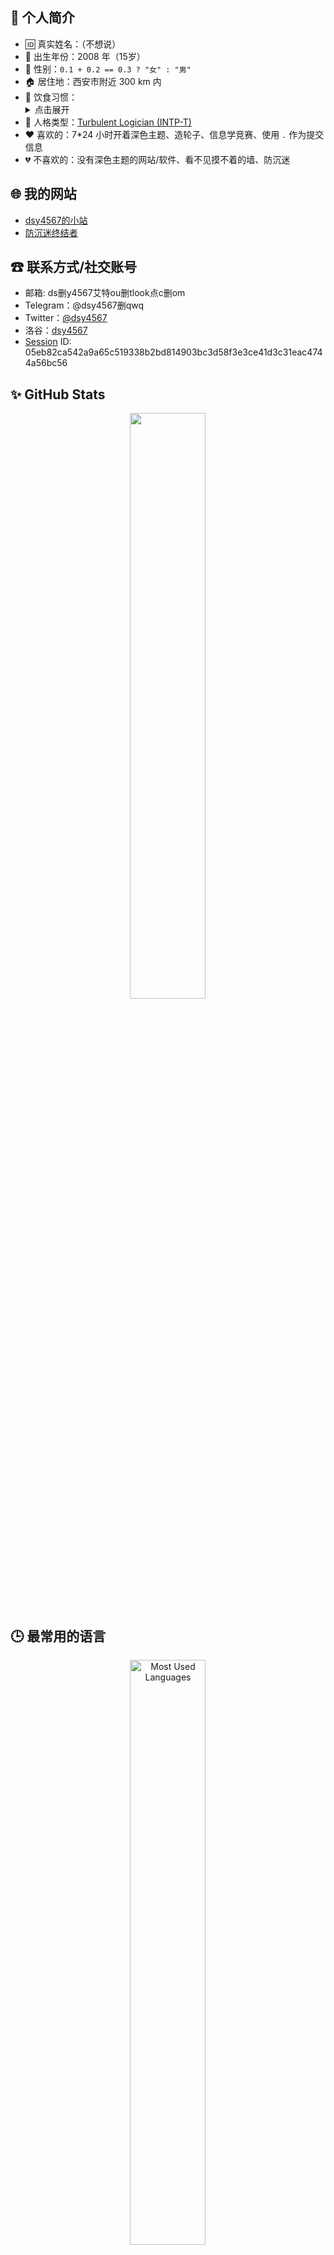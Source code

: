 ## 👋 个人简介

- 🆔 真实姓名：（不想说）
- 🍼 出生年份：2008 年（15岁）
- 🚻 性别：`0.1 + 0.2 == 0.3 ? "女" : "男"`
- 🏠 居住地：西安市附近 300 km 内
- 🍴 饮食习惯：
  <details>
      <summary>点击展开</summary>
      <ul>
          <li>偏重口味</li>
          <li><a href="https://zh.wikipedia.org/zh-cn/%E7%B4%A0%E9%A3%9F%E4%B8%BB%E7%BE%A9#%E7%A8%AE%E9%A1%9E%E3%83%BB%E5%9E%8B%E6%85%8B">蛋奶素主义 + 锅边素食主义</a></li>
          <li>不喜欢葱姜蒜和韭菜，洋葱不能太多</li>
          <li>喜欢菌类食物</li>
      </ul>
  </details>
- 🕺 人格类型：[Turbulent Logician (INTP-T)](https://www.16personalities.com/profiles/c55ee084cac53)
- ❤️ 喜欢的：7\*24 小时开着深色主题、造轮子、信息学竞赛、使用 `.` 作为提交信息
- 💔 不喜欢的：没有深色主题的网站/软件、看不见摸不着的墙、防沉迷

## 🌐 我的网站

- [dsy4567的小站](https://dsy4567.cf/)
- [防沉迷终结者](https://fcmsb250.github.io/)
 
## ☎ 联系方式/社交账号

- 邮箱: ds删y4567艾特ou删tlook点c删om
- Telegram：@dsy4567删qwq
- Twitter：[@dsy4567](https://twitter.com/dsy4567)
- 洛谷：[dsy4567](https://www.luogu.com.cn/user/776713)
- [Session](https://github.com/oxen-io/session-desktop) ID: 05eb82ca542a9a65c519338b2bd814903bc3d58f3e3ce41d3c31eac4744a56bc56

## ✨ GitHub Stats

<div align="center"><a href="https://github.com/dsy4567"><img alt="" width=49% src="https://github-readme-stats.vercel.app/api?username=dsy4567" /></a></div>

## 🕒 最常用的语言

<div align="center"><a href="https://github.com/dsy4567"><img alt="Most Used Languages" width=49% src="https://github-readme-stats.vercel.app/api/top-langs/?username=dsy4567&theme=default&layout=compact" /></a></div>

## 💪 洛谷贺题情况

<div align="center"><a href="https://www.luogu.com.cn/user/776713"><img alt="洛谷贺题情况" width=49% src="https://luogu-stats-card-swart.vercel.app/practice?id=776713&r=114514" /></a></div>

## 🌱 正在学习
- ![Python](https://img.shields.io/badge/-Python-blue?style=flat-square&logo=Python&logoColor=white)
- ![HTML](https://img.shields.io/badge/-HTML-red?style=flat-square&logo=html5&logoColor=white) ![CSS](https://img.shields.io/badge/-CSS-blue?style=flat-square&logo=css3&logoColor=white) ![JavaScript](https://img.shields.io/badge/-JavaScript-yellow?style=flat-square&logo=JavaScript&logoColor=white) ![TypeScript](https://img.shields.io/badge/-TypeScript-blue?style=flat-square&logo=TypeScript&logoColor=white)
- ![c⺿](https://img.shields.io/badge/-c%E8%89%B9-purple?style=flat-square&logo=cplusplus&logoColor=white)

## 🔧 开发环境
  - 2011 年买的老爷机
    - CPU: [![Intel® Pentium® Processor E5400](https://img.shields.io/badge/-E5400-blue?style=flat-square&logo=intel&logoColor=white)](https://ark.intel.com/content/www/us/en/ark/products/40478/intel-pentium-processor-e5400-2m-cache-2-70-ghz-800-mhz-fsb.html)-
    - 显卡: ![Intel(R) G41 Express Chipset](https://img.shields.io/badge/-G41%20Express%20Chipset-blue?style=flat-square&logo=intel&logoColor=white)
    - 硬盘: 固态 ![ShineDisk M667 120G](https://img.shields.io/badge/-ShineDisk%20M667%20120G-blue?style=flat-square&logo=shinedisk&logoColor=white), 机械 ![WD5000AAKS 08WWPA0 500GB](https://img.shields.io/badge/-WD5000AAKS%2008WWPA0%20500GB-blue?style=flat-square&logo=westerndigital&logoColor=white)
    - 内存: ![2\*2GB](https://img.shields.io/badge/-2*2GB-green?style=flat-square&logoColor=white)
  - 操作系统: [![Windows 10](https://img.shields.io/badge/-Windows_10-0078D6?style=flat-square&logo=windows&logoColor=white)](https://www.microsoft.com/zh-cn/software-download/windows10) [![Windows 11](https://img.shields.io/badge/-Windows_11-0078D6?style=flat-square&logo=windows11&logoColor=white)](https://www.microsoft.com/zh-cn/software-download/windows11) [![deepin](https://img.shields.io/badge/-deepin-0050ff?style=flat-square&logo=deepin&logoColor=white)](https://deepin.org/)
  - 编辑器: [![VSCode](https://img.shields.io/badge/-Visual_Studio_Code-007ACC?style=flat-square&logo=visual-studio-code&logoColor=white)](https://code.visualstudio.com/download) [![Vim](https://img.shields.io/badge/-vim-darkgreen?style=flat-square&logo=vim&logoColor=white)](https://github.com/vim/vim)
  - 其他工具:  [![Git](https://img.shields.io/badge/-Git-F05032?style=flat-square&logo=git&logoColor=white)](https://git-scm.com/) [![Microsoft Edge](https://img.shields.io/badge/-Microsoft%20Edge-0078D6?style=flat-square&logo=microsoftedge&logoColor=white)](https://www.microsoft.com/zh-cn/edge) [![Windows Terminal](https://img.shields.io/badge/-Windows_Terminal-black?style=flat-square&logo=windowsterminal&logoColor=white)](https://learn.microsoft.com/zh-cn/windows/terminal/install) [![Windows Terminal](https://img.shields.io/badge/-Tampermonkey-black?style=flat-square&logo=tampermonkey&logoColor=white)](https://www.tampermonkey.net/)


<details>
      <summary>其他链接</summary>
      <ul>
          <li><a href="https://fucksc.cf/">xxx.fucksc.cf 子域注册</a></li>
          <li><a href="https://dsy4567.cf/game">简陋小游戏</a></li>
          <li><a href="https://www.luogu.com.cn/user/776713">洛谷</a></li>
          <li><a href="csp-j-2022.jpg">€€£ €$₱ J组 初赛证书</a> <a href="certify_2022-10-30.7z">加密原件</a></li>
      </ul>
</details>

[![Hits](https://hits.sh/github.com/dsy4567.svg)](https://github.com/dsy4567) [![GitHub User's stars](https://img.shields.io/github/stars/dsy4567?affiliations=OWNER&label=Github%20stars)](https://github.com/dsy4567?tab=repositories&q=&type=source&language=&sort=stargazers)
